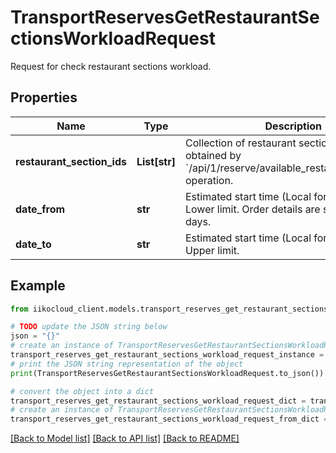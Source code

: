 # TransportReservesGetRestaurantSectionsWorkloadRequest

Request for check restaurant sections workload.

## Properties

Name | Type | Description | Notes
------------ | ------------- | ------------- | -------------
**restaurant_section_ids** | **List[str]** | Collection of restaurant section ID.                Can be obtained by &#x60;/api/1/reserve/available_restaurant_sections&#x60; operation. | 
**date_from** | **str** | Estimated start time (Local for the terminal). Lower limit.                Order details are stored for 90 days. | 
**date_to** | **str** | Estimated start time (Local for the terminal). Upper limit. | [optional] 

## Example

```python
from iikocloud_client.models.transport_reserves_get_restaurant_sections_workload_request import TransportReservesGetRestaurantSectionsWorkloadRequest

# TODO update the JSON string below
json = "{}"
# create an instance of TransportReservesGetRestaurantSectionsWorkloadRequest from a JSON string
transport_reserves_get_restaurant_sections_workload_request_instance = TransportReservesGetRestaurantSectionsWorkloadRequest.from_json(json)
# print the JSON string representation of the object
print(TransportReservesGetRestaurantSectionsWorkloadRequest.to_json())

# convert the object into a dict
transport_reserves_get_restaurant_sections_workload_request_dict = transport_reserves_get_restaurant_sections_workload_request_instance.to_dict()
# create an instance of TransportReservesGetRestaurantSectionsWorkloadRequest from a dict
transport_reserves_get_restaurant_sections_workload_request_from_dict = TransportReservesGetRestaurantSectionsWorkloadRequest.from_dict(transport_reserves_get_restaurant_sections_workload_request_dict)
```
[[Back to Model list]](../README.md#documentation-for-models) [[Back to API list]](../README.md#documentation-for-api-endpoints) [[Back to README]](../README.md)


